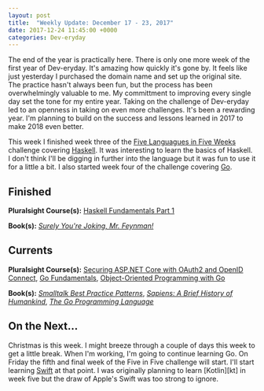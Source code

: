 ```yaml
---
layout: post
title:  "Weekly Update: December 17 - 23, 2017"
date: 2017-12-24 11:45:00 +0000
categories: Dev-eryday
---
```

The end of the year is practically here. There is only one more week of the first year of Dev-eryday. It's amazing how quickly it's gone by. It feels like just yesterday I purchased the domain name and set up the original site. The practice hasn't always been fun, but the process has been overwhelmingly valuable to me. My committment to improving every single day set the tone for my entire year. Taking on the challenge of Dev-eryday led to an openness in taking on even more challenges. It's been a rewarding year. I'm planning to build on the success and lessons learned in 2017 to make 2018 even better.

This week I finished week three of the [Five Languagues in Five Weeks][fnf] challenge covering [Haskell][hs]. It was interesting to learn the basics of Haskell. I don't think I'll be digging in further into the language but it was fun to use it for a little a bit. I also started week four of the challenge covering [Go][g].

Finished
--------

**Pluralsight Course(s):** [Haskell Fundamentals Part 1][hf]

**Book(s):** *[Surely You're Joking, Mr. Feynman!][fen]*

Currents
--------
**Pluralsight Course(s):**  [Securing ASP.NET Core with OAuth2 and OpenID Connect][secure], [Go Fundamentals][gof], [Object-Oriented Programming with Go][oogo]

**Book(s):** *[Smalltalk Best Practice Patterns][sbp]*, *[Sapiens: A Brief History of Humankind][sap]*, *[The Go Programming Language][tgp]*

On the Next...
--------
Christmas is this week. I might breeze through a couple of days this week to get a little break. When I'm working, I'm going to continue learning Go. On Friday the fifth and final week of the Five in Five challenge will start. I'll start learning [Swift][swi] at that point. I was originally planning to learn [Kotlin][kt] in week five but the draw of Apple's Swift was too strong to ignore.

[hs]: https://www.haskell.org/
[g]: https://golang.org/
[tls]: https://www.amazon.com/Little-Schemer-Daniel-P-Friedman/dp/0262560992/
[core]: https://app.pluralsight.com/library/courses/aspdotnetcore-implementing-securing-api/table-of-contents
[sbp]: https://www.amazon.com/Smalltalk-Best-Practice-Patterns-Kent/dp/013476904X
[secure]: https://app.pluralsight.com/library/courses/asp-dotnet-core-oauth2-openid-connect-securing/table-of-contents
[core2]: https://app.pluralsight.com/library/courses/asp-dot-net-core-oauth/table-of-contents
[fnf]: https://dev-eryday.com/challenge/2017/11/30/Five-Languages-in-Five-Weeks.html
[ts]: https://www.typescriptlang.org/
[ex]: http://elixir-lang.github.io/
[ps]: https://app.pluralsight.com/library/courses/play-by-play-problem-solving-developer-world/table-of-contents
[expl]: https://app.pluralsight.com/library/courses/elixir-getting-started/table-of-contents
[pe]: https://pragprog.com/book/elixir13/programming-elixir-1-3
[eia]: https://www.manning.com/books/elixir-in-action
[tsw]: https://www.amazon.com/Startup-Way-Companies-Entrepreneurial-Management/dp/1101903201
[exend]: https://dev-eryday.com/challenge/2017/12/14/Five-in-Five-Week-Two-Elixir-Review.html
[hsstart]: https://dev-eryday.com/challenge/2017/12/15/Week-Three-Haskell.html
[hf]: https://app.pluralsight.com/library/courses/haskell-fundamentals-part1/table-of-contents
[lh]: http://learnyouahaskell.com/chapters
[fen]: https://www.amazon.com/Surely-Youre-Joking-Mr-Feynman-ebook/dp/B003V1WXKU/
[gof]: https://app.pluralsight.com/library/courses/go-fundamentals/table-of-contents
[sap]: https://www.amazon.com/Sapiens-Humankind-Yuval-Noah-Harari-ebook/dp/B00ICN066A/
[oogo]: https://app.pluralsight.com/library/courses/go-object-oriented-programming/table-of-contents
[tgp]: https://www.amazon.com/Programming-Language-Addison-Wesley-Professional-Computing/dp/0134190440/
[swi]: https://swift.org/
[kl]: https://kotlinlang.org/